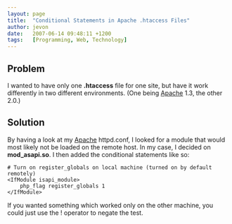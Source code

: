 ```yaml
---
layout: page
title:  "Conditional Statements in Apache .htaccess Files"
author: jevon
date:   2007-06-14 09:48:11 +1200
tags:   [Programming, Web, Technology]
---
```


## Problem
I wanted to have only one **.htaccess** file for one site, but have it work differently in two different environments. (One being [Apache](Apache.md) 1.3, the other 2.0.)

## Solution
By having a look at my [Apache](Apache.md) httpd.conf, I looked for a module that would most likely not be loaded on the remote host. In my case, I decided on **mod_asapi.so**. I then added the conditional statements like so:

```
# Turn on register_globals on local machine (turned on by default remotely)
<IfModule isapi_module>
	php_flag register_globals 1
</IfModule>
```

If you wanted something which worked only on the other machine, you could just use the ! operator to negate the test.
